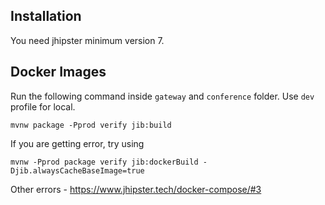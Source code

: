 ## Installation

You need jhipster minimum version 7.

## Docker Images

Run the following command inside `gateway` and `conference` folder. Use `dev` profile for local.

```
mvnw package -Pprod verify jib:build
```
If you are getting error, try using

```
mvnw -Pprod package verify jib:dockerBuild -Djib.alwaysCacheBaseImage=true
```
Other errors - https://www.jhipster.tech/docker-compose/#3
